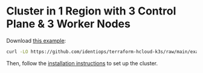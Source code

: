# Cluster in 1 Region with 3 Control Plane & 3 Worker Nodes

Download
[this example](https://github.com/identiops/terraform-hcloud-k3s/blob/main/examples/1Region_3ControlPlane_3Worker_Nodes/main.tf):

```bash
curl -LO https://github.com/identiops/terraform-hcloud-k3s/raw/main/examples/1Region_3ControlPlane_3Worker_Nodes/main.tf
```

Then, follow the
[installation instructions](https://github.com/identiops/terraform-hcloud-k3s#getting-started)
to set up the cluster.
